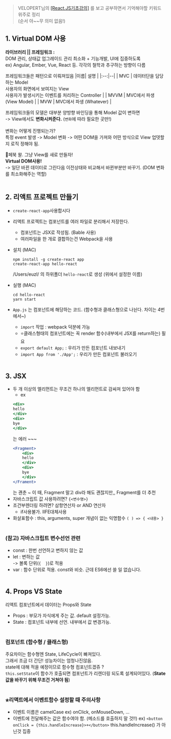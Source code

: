 > VELOPERT님의 [\[React.JS기초강의\]](%5Bhttps://velopert.com/reactjs-tutorials%5D%28https://velopert.com/reactjs-tutorials%29) 를 보고 공부하면서 기억해야할 키워드 위주로 정리<br>
> (순서 아~~무 의미 없음!)

## 1. Virtual DOM 사용
**라이브러리 || 프레임워크 :** <br>
DOM 관리, 상태값 업그레이드 관리 최소화 + 기능개발, UI에 집중하도록<br>
ex) Angular, Ember, Vue, React 등. 각각의 철학과 추구하는 방향이 다름<br>

프레임워크들은 패턴으로 이뤄져있음
|이름| 설명 |
|:--:|--|
| MVC | 데이터단을 담당하는 Model <br> 사용자의 화면에서 보여지는 View <br> 사용자가 발생시키는 이벤트를 처리하는 Controller |
| MVVM | MVC에서 파생 (View Model) |
| MVW | MVC에서 파생 (Whatever) |

프레임워크들의 모델은 대부분 양방향 바인딩을 통해 Model 값이 변하면 <br>
-> View에서도 **변화시켜준다.** (`변화`에 따라 필요한 곳만!)
<br>
<br>
변화는 어떻게 진행되는가?<br>
특정 event 발생 -> Model 변화 -> 어떤 DOM을 가져와 어떤 방식으로 View 업뎃할지 로직 정해야 됨. 

🤔페북 왈. 그냥 View를 새로 만들자!<br>
**Virtual DOM사용!** <br>
-> 일단 바뀐 데이터로 그린다음 이전상태와 비교해서 바뀐부분만 바꾸기. (DOM 변화를 최소화해주는 역할)
<br>
<br>
## 2. 리액트 프로젝트 만들기
- `create-react-app`사용합시다

- 리액트 프로젝트는 컴포넌트를 여러 파일로 분리해서 저장한다.
	- 컴포넌트는 JSX로 작성됨. (Bable 사용)
	- 여러파일을 한 개로 결합하는건 Webpack을 사용

- 설치 (MAC)
	```
	npm install -g create-react app
	create-react-app hello-react
	```
	/Users/euzl/ 의 하위폴더 `hello-react`로 생성 (위에서 설정한 이름)
- 실행 (MAC)
	```
	cd hello-react
	yarn start
	```
- `App.js` 는 컴포넌트에 해당하는 코드. (함수형과 클래스형으로 나뉜다. 차이는 4번에서~)
	- `import` 작업 : webpack 덕분에 가능
	- ⭐️클래스형태의 컴포넌트에는 꼭 render 함수(내부에서 JSX를 return하는) 필요
	- `export default App;` : 우리가 만든 컴포넌트 내보내기
	- `import App from './App';` : 우리가 만든 컴포넌트 불러오기
<br><br>
## 3. JSX
- 두 개 이상의 엘리먼트는 무조건 하나의 엘리먼트로 감싸져 있어야 함
	- ex
	```jsx
	<div>
	hello
	</div>
	<div>
	bye
	</div>
	```
	는 에러 ~~~
	```jsx
	<Fragment>
		<div>
		hello
		</div>
		<div>
		bye
		</div>
	</Frament>
	```
	는 괜춘 ~ 이 때, Fragment 말고 div라 해도 괜찮지만,, Fragment를 더 추천
- 자바스크립트 값 사용하려면? `{<변수명>}`
- 조건부렌더링 하려면? 삼항연산자 or AND 연산자
	- if사용불가. IIFE대체사용
- 화살표함수 : this, arguments, super 개념이 없는 익명함수 `( ) => { <내용> }`
<br><br>
### (참고) 자바스크립트 변수선언 관련
- const : 한번 선언하고 변하지 않는 값
- let : 변하는 값<br> -> 볼록 단위(`{  }`)로 적용
- var : 함수 단위로 적용. const와 비슷. 근데 ES6에선 쓸 일 없습니다.
<br><br>
## 4. Props VS State
리액트 컴포넌트에서 데이터는 Props와 State
- Props : 부모가 자식에게 주는 값. default 설정가능.
- State : 컴포넌트 내부에 선언. 내부에서 값 변경가능.
<br><br>
### 컴포넌트 (함수형 / 클래스형)
주요차이는 함수형엔 State, LifeCycle이 빠져있다.<br>
그래서 조금 더 간단! 성능차이는 엄청나진않음.
<br>
state에 대해 적을 예정이므로 함수형 컴포넌트겠쥬 ?
<br>
`this.setState`이 함수가 호출되면 컴포넌트가 리렌더링 되도록 설계되어있다. (**State값을 바꾸기 위해 무조건 거쳐야 됨**)
<br><br>
### ⭐︎리액트에서 이벤트함수 설정할 때 주의사항
- 이벤트 이름은 camelCase 
	ex) onClick, onMouseDown, ...
- 이벤트에 전달해주는 값은 함수여야 함. (메소드를 호출하지 말 것!!)
	ex) `<button onClick = {this.handleIncrease}>+</button>`
		this.handleIncrease() 가 아닌것 집중
    



